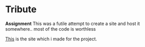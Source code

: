 # Tribute


**Assignment** 
This was a futile attempt to create a site and host it somewhere.. most of the code is worthless

[This](https://balasubrahmanyam.z29.web.core.windows.net/) is the site which i made for the project.
